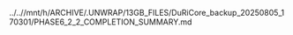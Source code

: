 ../..//mnt/h/ARCHIVE/.UNWRAP/13GB_FILES/DuRiCore_backup_20250805_170301/PHASE6_2_2_COMPLETION_SUMMARY.md